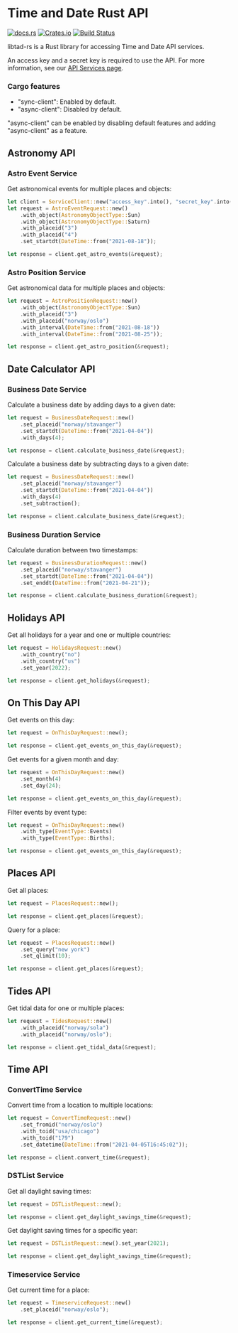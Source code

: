 # Time and Date Rust API
[![docs.rs](https://img.shields.io/docsrs/libtad-rs)](https://docs.rs/libtad-rs) [![Crates.io](https://img.shields.io/crates/v/libtad-rs)](https://crates.io/crates/libtad-rs) [![Build Status](https://app.travis-ci.com/timeanddate/libtad-rs.svg?branch=master)](https://app.travis-ci.com/timeanddate/libtad-rs)

libtad-rs is a Rust library for accessing Time and Date API services. 

An access key and a secret key is required to use the API. For more information, see our [API Services page](https://dev.timeanddate.com).

### Cargo features
- "sync-client": Enabled by default.
- "async-client": Disabled by default.

"async-client" can be enabled by disabling default features and adding "async-client" as a feature.

## Astronomy API
### Astro Event Service
Get astronomical events for multiple places and objects:

```rust ignore
let client = ServiceClient::new("access_key".into(), "secret_key".into());
let request = AstroEventRequest::new()
    .with_object(AstronomyObjectType::Sun)
    .with_object(AstronomyObjectType::Saturn)
    .with_placeid("3")
    .with_placeid("4")
    .set_startdt(DateTime::from("2021-08-18"));

let response = client.get_astro_events(&request);
```

### Astro Position Service
Get astronomical data for multiple places and objects:

```rust ignore
let request = AstroPositionRequest::new()
    .with_object(AstronomyObjectType::Sun)
    .with_placeid("3")
    .with_placeid("norway/oslo")
    .with_interval(DateTime::from("2021-08-18"))
    .with_interval(DateTime::from("2021-08-25"));

let response = client.get_astro_position(&request);
```

## Date Calculator API
### Business Date Service
Calculate a business date by adding days to a given date:

```rust ignore
let request = BusinessDateRequest::new()
	.set_placeid("norway/stavanger")
	.set_startdt(DateTime::from("2021-04-04"))
	.with_days(4);

let response = client.calculate_business_date(&request);
```

Calculate a business date by subtracting days to a given date:

```rust ignore
let request = BusinessDateRequest::new()
	.set_placeid("norway/stavanger")
	.set_startdt(DateTime::from("2021-04-04"))
	.with_days(4)
	.set_subtraction();

let response = client.calculate_business_date(&request);
```

### Business Duration Service
Calculate duration between two timestamps:

```rust ignore
let request = BusinessDurationRequest::new()
	.set_placeid("norway/stavanger")
	.set_startdt(DateTime::from("2021-04-04"))
	.set_enddt(DateTime::from("2021-04-21"));

let response = client.calculate_business_duration(&request);
```

## Holidays API
Get all holidays for a year and one or multiple countries:

```rust ignore
let request = HolidaysRequest::new()
	.with_country("no")
	.with_country("us")
	.set_year(2022);

let response = client.get_holidays(&request);
```

## On This Day API
Get events on this day:

```rust ignore
let request = OnThisDayRequest::new();

let response = client.get_events_on_this_day(&request);
```

Get events for a given month and day:

```rust ignore
let request = OnThisDayRequest::new()
	.set_month(4)
	.set_day(24);

let response = client.get_events_on_this_day(&request);
```

Filter events by event type:

```rust ignore
let request = OnThisDayRequest::new()
	.with_type(EventType::Events)
	.with_type(EventType::Births);

let response = client.get_events_on_this_day(&request);
```

## Places API
Get all places:

```rust ignore
let request = PlacesRequest::new();

let response = client.get_places(&request);
```

Query for a place:

```rust ignore
let request = PlacesRequest::new()
	.set_query("new york")
	.set_qlimit(10);

let response = client.get_places(&request);
```

## Tides API
Get tidal data for one or multiple places:

```rust ignore
let request = TidesRequest::new()
	.with_placeid("norway/sola")
	.with_placeid("norway/oslo");

let response = client.get_tidal_data(&request);
```

## Time API
### ConvertTime Service
Convert time from a location to multiple locations:

```rust ignore
let request = ConvertTimeRequest::new()
    .set_fromid("norway/oslo")
    .with_toid("usa/chicago")
    .with_toid("179")
    .set_datetime(DateTime::from("2021-04-05T16:45:02"));

let response = client.convert_time(&request);
```

### DSTList Service
Get all daylight saving times:

```rust ignore
let request = DSTListRequest::new();

let response = client.get_daylight_savings_time(&request);
```

Get daylight saving times for a specific year:

```rust ignore
let request = DSTListRequest::new().set_year(2021);

let response = client.get_daylight_savings_time(&request);
```


### Timeservice Service
Get current time for a place:

```rust ignore
let request = TimeserviceRequest::new()
	.set_placeid("norway/oslo");

let response = client.get_current_time(&request);
```
